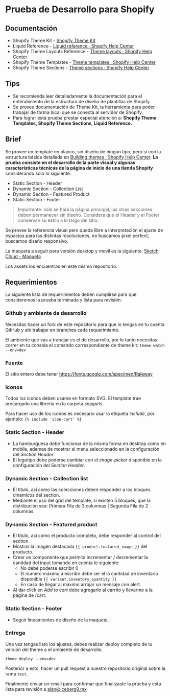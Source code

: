 # Prueba de Desarrollo para Shopify
## Documentación
- Shopify Theme Kit - [Shopify Theme Kit](https://shopify.github.io/themekit/)
- Liquid Reference - [Liquid reference · Shopify Help Center](https://help.shopify.com/en/themes/liquid)
- Shopify Theme Layouts Reference - [Theme layouts · Shopify Help Center](https://help.shopify.com/en/themes/development/layouts)
- Shopify Theme Templates - [Theme templates · Shopify Help Center](https://help.shopify.com/en/themes/development/templates)
- Shopify Theme Sections - [Theme sections · Shopify Help Center](https://help.shopify.com/en/themes/development/sections)

## Tips
- Se recomienda leer detalladamente la documentación para el entendimiento de la estructura de diseño de plantillas de Shopify.
- Se provee documentación de Theme Kit, la herramienta para poder trabajar de forma local que se conecta al servidor de Shopify. 
- Para lograr esta prueba prestar especial atención a: **Shopify Theme Templates, Shopify Theme Sections, Liquid Reference.**


## Brief
Se provee un template en blanco, sin diseño de ningún tipo, pero si con la estructura básica detallada en [Building themes · Shopify Help Center](https://help.shopify.com/en/themes/development). **La prueba consiste en el desarrollo de la parte visual y algunas características técnicas de la página de inicio de una tienda Shopify** considerando solo lo siguiente:

- Static Section - Header
- Dynamic Section - Collection List
- Dynamic Section - Featured Product
- Static Section - Footer

> Importante: solo se hará la página principal, las otras secciones deben permanecer sin diseño. Considera que el Header y el Footer conservan su estilo a lo largo del sitio.

Se provee la referencia visual pero queda libre a interpretación el ajuste de espacios para las distintas resoluciones, no buscamos pixel perfect, buscamos diseño responsivo.

La maqueta a seguir para versión desktop y movil es la siguiente:
[Sketch Cloud - Maqueta](https://sketch.cloud/s/D84ne)

Los assets los encuentras en este mismo repositorio.

## Requerimientos
La siguiente lista de requerimientos deben cumplirse para que consideremos la prueba terminada y lista para revisión:

### Github y ambiente de desarrollo
Necesitas hacer un fork de este repositorio para que lo tengas en tu cuenta GitHub y ahí trabajar en branches cada requerimiento.

El ambiente que vas a trabajar es el de desarrollo, por lo tanto necesitas correr en tu consola el comando correspondiente de theme kit:
`theme watch --env=dev`

### Fuente
El sitio entero debe tener https://fonts.google.com/specimen/Raleway 

### Iconos
Todos los iconos deben usarse en formato SVG. El template trae precargado una librería en la carpeta *snippets*.

Para hacer uso de los iconos es necesario usar la etiqueta *include*, por ejemplo:
`{% include 'icon-cart' %}`


### Static Section - Header

- La hamburguesa debe funcionar de la misma forma en desktop como en mobile, ademas de mostrar el menu seleccionado en la configuración del  *Section Header*.
- El logotipo debe poderse cambiar con el *image-picker* disponible en la configuración del *Section Header*.


### Dynamic Section - Collection list
- El titulo, así como las colecciones deben responder a los bloques dinamicos del section.
- Mediante el uso del grid del template, si existen 5 bloques, que la distribución sea: Primera Fila de 3 columnas | Segunda Fila de 2 columnas.


### Dynamic Section - Featured product
- El titulo, así como el producto completo, debe responder al control del section.
- Mostrar la imagen destacada `{{ product.featured_image }}` del producto.
- Crear un componente que permita incrementar / decrementar la cantidad del input tomando en cuenta lo siguiente:
	- No debe poderse escribir 0
	- El numero máximo a escribir debe ser el la cantidad de inventario disponible `{{ variant.inventory_quantity }}`
	- En caso de llegar al máximo arrojar un mensaje con alert.
- Al dar click en *Add to cart* debe agregarlo al carrito y llevarme a la página de /cart.


### Static Section - Footer
- Seguir lineamientos de diseño de la maqueta.


### Entrega
Una vez tengas listo los ajustes, debes realizar deploy completo de tu versión del theme a el ambiente de desarrollo.

`theme deploy --env=dev`

Posterior a esto, hacer un pull request a nuestro repositorio original sobre la rama `test`.

Finalmente enviar un email para confirmar que finalizaste la prueba y esta lista para revisión a alan@iceberg9.mx
